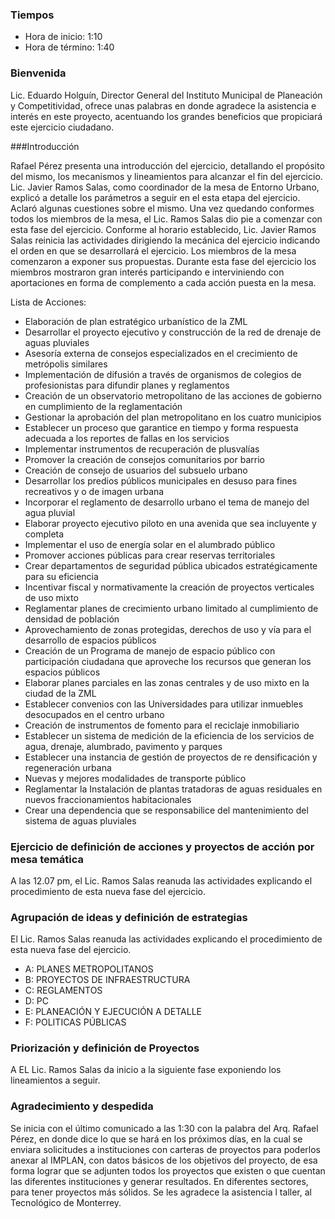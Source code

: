 ### Tiempos

* Hora de inicio: 1:10
* Hora de término: 1:40

### Bienvenida

Lic. Eduardo Holguín, Director General del Instituto Municipal de Planeación y Competitividad, ofrece unas palabras en donde agradece la asistencia e interés en este proyecto, acentuando los grandes beneficios que propiciará este ejercicio ciudadano. 

###Introducción

Rafael Pérez presenta una introducción del ejercicio, detallando el propósito del mismo, los mecanismos y lineamientos para alcanzar el fin del ejercicio. Lic. Javier Ramos Salas, como coordinador de la mesa de Entorno Urbano, explicó a detalle los parámetros a seguir en el esta etapa del ejercicio. Aclaró algunas cuestiones sobre el mismo. Una vez quedando conformes todos los miembros de la mesa, el Lic. Ramos Salas dio pie a comenzar con esta fase del ejercicio. Conforme al horario establecido, Lic. Javier Ramos Salas reinicia las actividades dirigiendo la mecánica del ejercicio indicando el orden en que se desarrollará el ejercicio. Los miembros de la mesa comenzaron a exponer sus propuestas. Durante esta fase del ejercicio los miembros mostraron gran interés participando e interviniendo con aportaciones en forma de complemento a cada acción puesta en la mesa. 

Lista de Acciones:

*  Elaboración de plan estratégico urbanístico de la ZML
*  Desarrollar el proyecto ejecutivo y construcción de la red de drenaje de aguas pluviales
*  Asesoría externa de consejos especializados en el crecimiento de metrópolis similares
*  Implementación de difusión a través de organismos de colegios de profesionistas  para difundir planes y reglamentos
*  Creación de un observatorio metropolitano de las acciones de gobierno en cumplimiento de la reglamentación
*  Gestionar la aprobación del plan metropolitano en los cuatro municipios
*  Establecer un proceso que garantice en tiempo y forma respuesta adecuada a los reportes de fallas en los servicios
*  Implementar instrumentos de recuperación de plusvalías
*  Promover la creación de consejos comunitarios por barrio
*  Creación de consejo de usuarios del subsuelo urbano
*  Desarrollar los predios públicos municipales en desuso para fines recreativos y o de imagen urbana
*  Incorporar el reglamento de desarrollo urbano el tema de manejo del agua pluvial
*  Elaborar proyecto ejecutivo piloto en una avenida que sea incluyente y completa
*  Implementar el uso de energía solar en el alumbrado público
*  Promover acciones públicas para crear reservas territoriales
*  Crear departamentos de seguridad pública ubicados estratégicamente para su eficiencia
*  Incentivar fiscal y normativamente la creación de proyectos verticales de uso mixto 
*  Reglamentar planes de crecimiento urbano limitado al cumplimiento de densidad de población
*  Aprovechamiento de zonas protegidas, derechos de uso y vía para el desarrollo de espacios públicos
*  Creación de un Programa de manejo de espacio público con participación ciudadana que aproveche los recursos que generan los espacios públicos
*  Elaborar planes parciales en las zonas centrales y de uso mixto en la ciudad de la ZML
*  Establecer convenios con las Universidades para utilizar inmuebles desocupados en el centro urbano
*  Creación de instrumentos de fomento para el reciclaje inmobiliario
*  Establecer un sistema de medición de la eficiencia de los servicios de agua, drenaje, alumbrado, pavimento y parques
*  Establecer una instancia de gestión de proyectos de re densificación y regeneración urbana
*  Nuevas y mejores modalidades de transporte público
*  Reglamentar la Instalación de plantas tratadoras de aguas residuales en nuevos fraccionamientos habitacionales
*  Crear una dependencia que se responsabilice del mantenimiento del sistema de aguas pluviales



### Ejercicio de definición de acciones y proyectos de acción por mesa temática 

A las 12.07 pm, el Lic. Ramos Salas reanuda las actividades explicando el procedimiento de esta nueva fase del ejercicio.

### Agrupación de ideas y definición de estrategias

El Lic. Ramos Salas reanuda las actividades explicando el procedimiento de esta nueva fase del ejercicio.

*  A: PLANES METROPOLITANOS
*  B: PROYECTOS DE INFRAESTRUCTURA
*  C: REGLAMENTOS
*  D: PC
*  E: PLANEACIÓN Y EJECUCIÓN A DETALLE
*  F: POLITICAS PÚBLICAS


### Priorización y definición de Proyectos

A EL Lic. Ramos Salas da inicio a la siguiente fase exponiendo los lineamientos a seguir. 

### Agradecimiento y despedida

Se inicia con el último comunicado a las 1:30 con la palabra del Arq. Rafael Pérez, en donde dice lo que se hará en los próximos días, en la cual se enviara solicitudes a instituciones con carteras de proyectos para poderlos anexar al IMPLAN, con datos básicos de los objetivos del proyecto, de esa forma lograr que se adjunten todos los proyectos que existen o que cuentan las diferentes instituciones y generar resultados. En diferentes sectores, para tener proyectos más sólidos.  Se les agradece la asistencia l taller, al Tecnológico de Monterrey.

